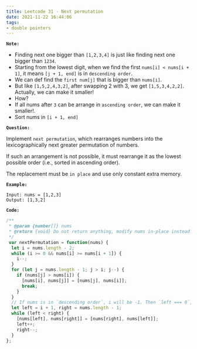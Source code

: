```yaml
---
title: Leetcode 31 - Next permutation
date: 2021-11-22 16:44:06
tags:
- double pointers
---
```

**`Note:`**
- Finding next one bigger than `[1,2,3,4]` is just like finding next one bigger than `1234`.
- Starting from the lowest digit, when we find the first `nums[i] < nums[i + 1]`, it means `[j + 1, end]` is in `descending order`. 
- We can def find the `first num[j]` that is bigger than `nums[i]`.
- But like `[1,5,2,4,3,2]`, after swapping 2 with 3, we get `[1,5,3,4,2,2]`. Actually, we can make it smaller!
- How?
- If all nums after `3` can be arrange in `ascending order`, we can make it smaller!.
- Sort nums in `[i + 1, end]`

**`Question:`**

Implement `next permutation`, which rearranges numbers into the lexicographically next greater permutation of numbers.

If such an arrangement is not possible, it must rearrange it as the lowest possible order (i.e., sorted in ascending order).

The replacement must be `in place` and use only constant extra memory.

**`Example:`**
```
Input: nums = [1,2,3]
Output: [1,3,2]
```

**`Code:`**
```javascript
/**
 * @param {number[]} nums
 * @return {void} Do not return anything, modify nums in-place instead.
 */
 var nextPermutation = function(nums) {
  let i = nums.length - 2;
  while (i >= 0 && nums[i] >= nums[i + 1]) {
    i--;
  }
  for (let j = nums.length - 1; j > i; j--) {
    if (nums[j] > nums[i]) {
      [nums[i], nums[j]] = [nums[j], nums[i]];
      break;
    }
  }
  // If nums is in `descending order`, i will be -1. Then `left === 0`, we are actually reversing nums.
  let left = i + 1, right = nums.length - 1;
  while (left < right) {
    [nums[left], nums[right]] = [nums[right], nums[left]];
    left++;
    right--;
  }
};
```